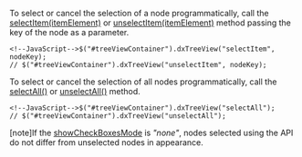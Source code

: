 To select or cancel the selection of a node programmatically, call the [selectItem(itemElement)](/api-reference/10%20UI%20Widgets/dxTreeView/3%20Methods/selectItem(itemElement).md '/Documentation/ApiReference/UI_Widgets/dxTreeView/Methods/#selectItemitemElement') or [unselectItem(itemElement)](/api-reference/10%20UI%20Widgets/dxTreeView/3%20Methods/unselectItem(itemElement).md '/Documentation/ApiReference/UI_Widgets/dxTreeView/Methods/#unselectItemitemElement') method passing the key of the node as a parameter.

    <!--JavaScript-->$("#treeViewContainer").dxTreeView("selectItem", nodeKey);
    // $("#treeViewContainer").dxTreeView("unselectItem", nodeKey);

To select or cancel the selection of all nodes programmatically, call the [selectAll()](/api-reference/10%20UI%20Widgets/dxTreeView/3%20Methods/selectAll().md '/Documentation/ApiReference/UI_Widgets/dxTreeView/Methods/#selectAll') or [unselectAll()](/api-reference/10%20UI%20Widgets/dxTreeView/3%20Methods/unselectAll().md '/Documentation/ApiReference/UI_Widgets/dxTreeView/Methods/#unselectAll') method.

    <!--JavaScript-->$("#treeViewContainer").dxTreeView("selectAll");
    // $("#treeViewContainer").dxTreeView("unselectAll");

[note]If the [showCheckBoxesMode](/api-reference/10%20UI%20Widgets/dxTreeView/1%20Configuration/showCheckBoxesMode.md '/Documentation/ApiReference/UI_Widgets/dxTreeView/Configuration/#showCheckBoxesMode') is *"none"*, nodes selected using the API do not differ from unselected nodes in appearance.
